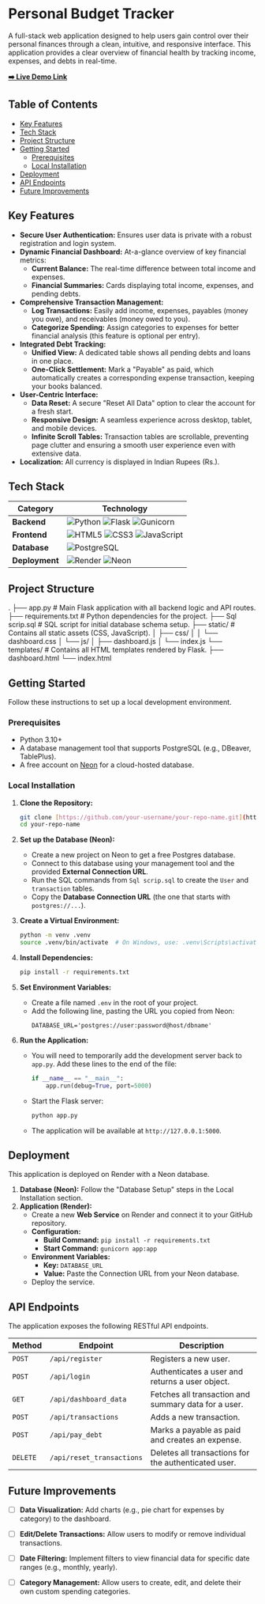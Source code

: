 # Personal Budget Tracker

A full-stack web application designed to help users gain control over their personal finances through a clean, intuitive, and responsive interface. This application provides a clear overview of financial health by tracking income, expenses, and debts in real-time.

**[➡️ Live Demo Link](https://budget-tracking-mzav.onrender.com)**

## Table of Contents
- [Key Features](#key-features)
- [Tech Stack](#tech-stack)
- [Project Structure](#project-structure)
- [Getting Started](#getting-started)
  - [Prerequisites](#prerequisites)
  - [Local Installation](#local-installation)
- [Deployment](#deployment)
- [API Endpoints](#api-endpoints)
- [Future Improvements](#future-improvements)

## Key Features

- **Secure User Authentication:** Ensures user data is private with a robust registration and login system.
- **Dynamic Financial Dashboard:** At-a-glance overview of key financial metrics:
    - **Current Balance:** The real-time difference between total income and expenses.
    - **Financial Summaries:** Cards displaying total income, expenses, and pending debts.
- **Comprehensive Transaction Management:**
    - **Log Transactions:** Easily add income, expenses, payables (money you owe), and receivables (money owed to you).
    - **Categorize Spending:** Assign categories to expenses for better financial analysis (this feature is optional per entry).
- **Integrated Debt Tracking:**
    - **Unified View:** A dedicated table shows all pending debts and loans in one place.
    - **One-Click Settlement:** Mark a "Payable" as paid, which automatically creates a corresponding expense transaction, keeping your books balanced.
- **User-Centric Interface:**
    - **Data Reset:** A secure "Reset All Data" option to clear the account for a fresh start.
    - **Responsive Design:** A seamless experience across desktop, tablet, and mobile devices.
    - **Infinite Scroll Tables:** Transaction tables are scrollable, preventing page clutter and ensuring a smooth user experience even with extensive data.
- **Localization:** All currency is displayed in Indian Rupees (Rs.).

## Tech Stack

| Category      | Technology                                                                                                                              |
|---------------|-----------------------------------------------------------------------------------------------------------------------------------------|
| **Backend** | ![Python](https://img.shields.io/badge/Python-3776AB?logo=python&logoColor=white) ![Flask](https://img.shields.io/badge/Flask-000000?logo=flask&logoColor=white) ![Gunicorn](https://img.shields.io/badge/Gunicorn-499848?logo=gunicorn&logoColor=white) |
| **Frontend** | ![HTML5](https://img.shields.io/badge/HTML5-E34F26?logo=html5&logoColor=white) ![CSS3](https://img.shields.io/badge/CSS3-1572B6?logo=css3&logoColor=white) ![JavaScript](https://img.shields.io/badge/JavaScript-F7DF1E?logo=javascript&logoColor=black) |
| **Database** | ![PostgreSQL](https://img.shields.io/badge/PostgreSQL-4169E1?logo=postgresql&logoColor=white)                                             |
| **Deployment**| ![Render](https://img.shields.io/badge/Render-46E3B7?logo=render&logoColor=white) ![Neon](https://img.shields.io/badge/Neon-0A5653?logo=neon&logoColor=white)                                                     |

## Project Structure


.
├── app.py              # Main Flask application with all backend logic and API routes.
├── requirements.txt    # Python dependencies for the project.
├── Sql scrip.sql       # SQL script for initial database schema setup.
├── static/             # Contains all static assets (CSS, JavaScript).
│   ├── css/
│   │   └── dashboard.css
│   └── js/
│       ├── dashboard.js
│       └── index.js
└── templates/          # Contains all HTML templates rendered by Flask.
├── dashboard.html
└── index.html


## Getting Started

Follow these instructions to set up a local development environment.

### Prerequisites

- Python 3.10+
- A database management tool that supports PostgreSQL (e.g., DBeaver, TablePlus).
- A free account on [Neon](https://neon.tech/) for a cloud-hosted database.

### Local Installation

1.  **Clone the Repository:**
    ```bash
    git clone [https://github.com/your-username/your-repo-name.git](https://github.com/your-username/your-repo-name.git)
    cd your-repo-name
    ```

2.  **Set up the Database (Neon):**
    - Create a new project on Neon to get a free Postgres database.
    - Connect to this database using your management tool and the provided **External Connection URL**.
    - Run the SQL commands from `Sql scrip.sql` to create the `User` and `transaction` tables.
    - Copy the **Database Connection URL** (the one that starts with `postgres://...`).

3.  **Create a Virtual Environment:**
    ```bash
    python -m venv .venv
    source .venv/bin/activate  # On Windows, use: .venv\Scripts\activate
    ```

4.  **Install Dependencies:**
    ```bash
    pip install -r requirements.txt
    ```

5.  **Set Environment Variables:**
    - Create a file named `.env` in the root of your project.
    - Add the following line, pasting the URL you copied from Neon:
      ```
      DATABASE_URL='postgres://user:password@host/dbname'
      ```

6.  **Run the Application:**
    - You will need to temporarily add the development server back to `app.py`. Add these lines to the end of the file:
      ```python
      if __name__ == "__main__":
          app.run(debug=True, port=5000)
      ```
    - Start the Flask server:
      ```bash
      python app.py
      ```
    - The application will be available at `http://127.0.0.1:5000`.

## Deployment

This application is deployed on Render with a Neon database.

1.  **Database (Neon):** Follow the "Database Setup" steps in the Local Installation section.
2.  **Application (Render):**
    - Create a new **Web Service** on Render and connect it to your GitHub repository.
    - **Configuration:**
        - **Build Command:** `pip install -r requirements.txt`
        - **Start Command:** `gunicorn app:app`
    - **Environment Variables:**
        - **Key:** `DATABASE_URL`
        - **Value:** Paste the Connection URL from your Neon database.
    - Deploy the service.

## API Endpoints

The application exposes the following RESTful API endpoints.

| Method   | Endpoint                  | Description                                            |
|----------|---------------------------|--------------------------------------------------------|
| `POST`   | `/api/register`           | Registers a new user.                                  |
| `POST`   | `/api/login`              | Authenticates a user and returns a user object.        |
| `GET`    | `/api/dashboard_data`     | Fetches all transaction and summary data for a user.   |
| `POST`   | `/api/transactions`       | Adds a new transaction.                                |
| `POST`   | `/api/pay_debt`           | Marks a payable as paid and creates an expense.        |
| `DELETE` | `/api/reset_transactions` | Deletes all transactions for the authenticated user.   |

## Future Improvements

- [ ] **Data Visualization:** Add charts (e.g., pie chart for expenses by category) to the dashboard.
- [ ] **Edit/Delete Transactions:** Allow users to modify or remove individual transactions.
- [ ] **Date Filtering:** Implement filters to view financial data for specific date ranges (e.g., monthly, yearly).
- [ ] **Category Management:** Allow users to create, edit, and delete their own custom spending categories.

